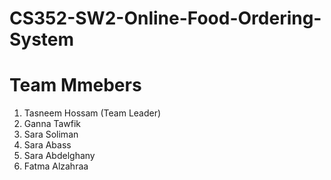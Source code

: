 # CS352-SW2-Online-Food-Ordering-System

# Team Mmebers
1. Tasneem Hossam (Team Leader)
2. Ganna Tawfik
3. Sara Soliman
4. Sara Abass
5. Sara Abdelghany
6. Fatma Alzahraa
